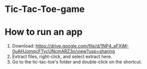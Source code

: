 # Tic-Tac-Toe-game

# How to run an app

1. Download: https://drive.google.com/file/d/1NP4_eFXjM-0uAHJomqcFTycUNcmARZ3o/view?usp=sharing
2. Extract files, right-click, and select extract here.
3. Go to the tic-tac-toe's folder and double-click on the shortcut.


